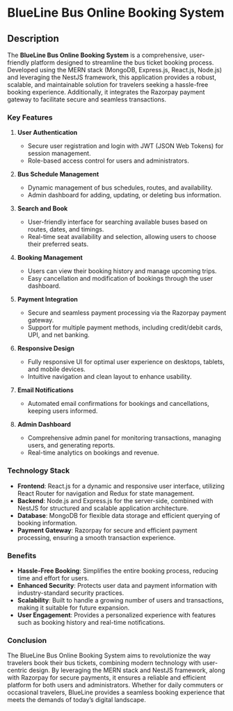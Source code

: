 # BlueLine Bus Online Booking System

## Description

The **BlueLine Bus Online Booking System** is a comprehensive, user-friendly platform designed to streamline the bus ticket booking process. Developed using the MERN stack (MongoDB, Express.js, React.js, Node.js) and leveraging the NestJS framework, this application provides a robust, scalable, and maintainable solution for travelers seeking a hassle-free booking experience. Additionally, it integrates the Razorpay payment gateway to facilitate secure and seamless transactions.

### Key Features

1. **User Authentication**
   - Secure user registration and login with JWT (JSON Web Tokens) for session management.
   - Role-based access control for users and administrators.

2. **Bus Schedule Management**
   - Dynamic management of bus schedules, routes, and availability.
   - Admin dashboard for adding, updating, or deleting bus information.

3. **Search and Book**
   - User-friendly interface for searching available buses based on routes, dates, and timings.
   - Real-time seat availability and selection, allowing users to choose their preferred seats.

4. **Booking Management**
   - Users can view their booking history and manage upcoming trips.
   - Easy cancellation and modification of bookings through the user dashboard.

5. **Payment Integration**
   - Secure and seamless payment processing via the Razorpay payment gateway.
   - Support for multiple payment methods, including credit/debit cards, UPI, and net banking.

6. **Responsive Design**
   - Fully responsive UI for optimal user experience on desktops, tablets, and mobile devices.
   - Intuitive navigation and clean layout to enhance usability.

7. **Email Notifications**
   - Automated email confirmations for bookings and cancellations, keeping users informed.

8. **Admin Dashboard**
   - Comprehensive admin panel for monitoring transactions, managing users, and generating reports.
   - Real-time analytics on bookings and revenue.

### Technology Stack

- **Frontend**: React.js for a dynamic and responsive user interface, utilizing React Router for navigation and Redux for state management.
- **Backend**: Node.js and Express.js for the server-side, combined with NestJS for structured and scalable application architecture.
- **Database**: MongoDB for flexible data storage and efficient querying of booking information.
- **Payment Gateway**: Razorpay for secure and efficient payment processing, ensuring a smooth transaction experience.

### Benefits

- **Hassle-Free Booking**: Simplifies the entire booking process, reducing time and effort for users.
- **Enhanced Security**: Protects user data and payment information with industry-standard security practices.
- **Scalability**: Built to handle a growing number of users and transactions, making it suitable for future expansion.
- **User Engagement**: Provides a personalized experience with features such as booking history and real-time notifications.

### Conclusion

The BlueLine Bus Online Booking System aims to revolutionize the way travelers book their bus tickets, combining modern technology with user-centric design. By leveraging the MERN stack and NestJS framework, along with Razorpay for secure payments, it ensures a reliable and efficient platform for both users and administrators. Whether for daily commuters or occasional travelers, BlueLine provides a seamless booking experience that meets the demands of today’s digital landscape.
